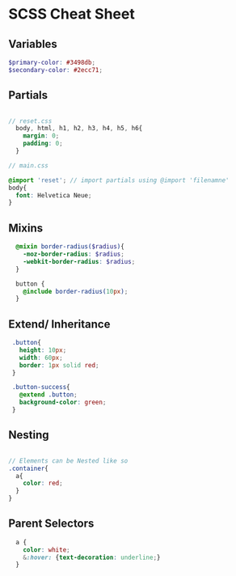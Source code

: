 # SCSS Cheat Sheet

## Variables

```scss
$primary-color: #3498db;
$secondary-color: #2ecc71;
```

## Partials

```scss

// reset.css
  body, html, h1, h2, h3, h4, h5, h6{
    margin: 0;
    padding: 0;
  }

// main.css

@import 'reset'; // import partials using @import 'filenamne'
body{
  font: Helvetica Neue;
}

```

## Mixins

```scss 
  @mixin border-radius($radius){
    -moz-border-radius: $radius;
    -webkit-border-radius: $radius;
  }

  button {
    @include border-radius(10px);
  }

```

## Extend/ Inheritance

```scss
 .button{
   height: 10px;
   width: 60px;
   border: 1px solid red;
 }

 .button-success{
   @extend .button;
   background-color: green;
 }


```

## Nesting
```scss 

// Elements can be Nested like so
.container{
  a{
    color: red;
  }
}

```

## Parent Selectors

```scss
  a {
    color: white;
    &:hover: {text-decoration: underline;}
  }


```